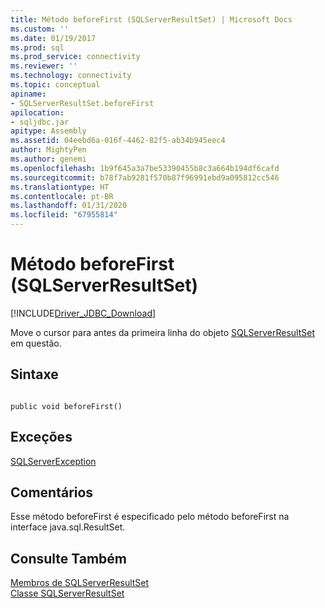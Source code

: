```yaml
---
title: Método beforeFirst (SQLServerResultSet) | Microsoft Docs
ms.custom: ''
ms.date: 01/19/2017
ms.prod: sql
ms.prod_service: connectivity
ms.reviewer: ''
ms.technology: connectivity
ms.topic: conceptual
apiname:
- SQLServerResultSet.beforeFirst
apilocation:
- sqljdbc.jar
apitype: Assembly
ms.assetid: 04eebd6a-016f-4462-82f5-ab34b945eec4
author: MightyPen
ms.author: genemi
ms.openlocfilehash: 1b9f645a3a7be53390455b8c3a664b194df6cafd
ms.sourcegitcommit: b78f7ab9281f570b87f96991ebd9a095812cc546
ms.translationtype: HT
ms.contentlocale: pt-BR
ms.lasthandoff: 01/31/2020
ms.locfileid: "67955814"
---
```

# <a name="beforefirst-method-sqlserverresultset"></a>Método beforeFirst (SQLServerResultSet)
[!INCLUDE[Driver_JDBC_Download](../../../includes/driver_jdbc_download.md)]

  Move o cursor para antes da primeira linha do objeto [SQLServerResultSet](../../../connect/jdbc/reference/sqlserverresultset-class.md) em questão.  
  
## <a name="syntax"></a>Sintaxe  
  
```  
  
public void beforeFirst()  
```  
  
## <a name="exceptions"></a>Exceções  
 [SQLServerException](../../../connect/jdbc/reference/sqlserverexception-class.md)  
  
## <a name="remarks"></a>Comentários  
 Esse método beforeFirst é especificado pelo método beforeFirst na interface java.sql.ResultSet.  
  
## <a name="see-also"></a>Consulte Também  
 [Membros de SQLServerResultSet](../../../connect/jdbc/reference/sqlserverresultset-members.md)   
 [Classe SQLServerResultSet](../../../connect/jdbc/reference/sqlserverresultset-class.md)  
  
  
